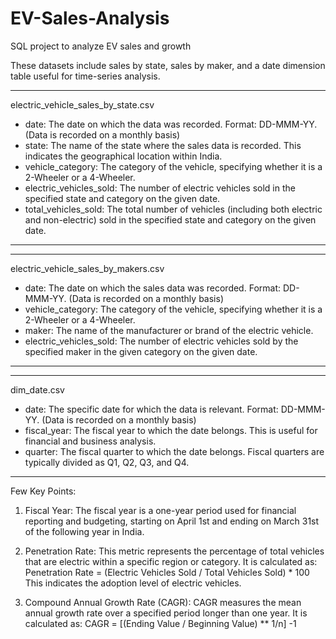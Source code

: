 # EV-Sales-Analysis
SQL project to analyze EV sales and growth

These datasets include sales by state, sales by maker, and a date dimension table useful for time-series analysis.


*******************************************
electric_vehicle_sales_by_state.csv

- date: The date on which the data was recorded. Format: DD-MMM-YY. (Data is recorded on a monthly basis)
- state: The name of the state where the sales data is recorded. This indicates the geographical location within India.
- vehicle_category: The category of the vehicle, specifying whether it is a 2-Wheeler or a 4-Wheeler.
- electric_vehicles_sold: The number of electric vehicles sold in the specified state and category on the given date.
- total_vehicles_sold: The total number of vehicles (including both electric and non-electric) sold in the specified state and category on the given date.

*******************************************


*******************************************
electric_vehicle_sales_by_makers.csv

- date: The date on which the sales data was recorded. Format: DD-MMM-YY. (Data is recorded on a monthly basis)
- vehicle_category: The category of the vehicle, specifying whether it is a 2-Wheeler or a 4-Wheeler.
- maker: The name of the manufacturer or brand of the electric vehicle.
- electric_vehicles_sold: The number of electric vehicles sold by the specified maker in the given category on the given date.

*******************************************


*******************************************
dim_date.csv

- date: The specific date for which the data is relevant. Format: DD-MMM-YY. (Data is recorded on a monthly basis)
- fiscal_year: The fiscal year to which the date belongs. This is useful for financial and business analysis.
- quarter: The fiscal quarter to which the date belongs. Fiscal quarters are typically divided as Q1, Q2, Q3, and Q4.

*******************************************


Few Key Points:

1. Fiscal Year: The fiscal year is a one-year period used for financial reporting and budgeting, starting on April 1st and ending on March 31st of the following year in India.

2. Penetration Rate: This metric represents the percentage of total vehicles that are electric within a specific region or category. It is calculated as:
		Penetration Rate =  (Electric Vehicles Sold / Total Vehicles Sold) * 100  
   This indicates the adoption level of electric vehicles.

3. Compound Annual Growth Rate (CAGR): CAGR measures the mean annual growth rate over a specified period longer than one year. It is calculated as:
		CAGR = [(Ending Value / Beginning Value) ** 1/n] -1

